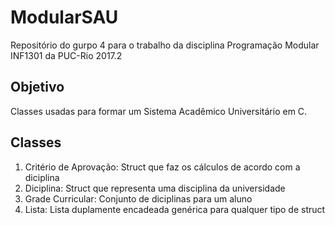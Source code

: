 # ModularSAU
Repositório do gurpo 4 para o trabalho da disciplina Programação Modular INF1301 da PUC-Rio 2017.2

## Objetivo
  Classes usadas para formar um Sistema Acadêmico Universitário em C.

## Classes

1) Critério de Aprovação:
  Struct que faz os cálculos de acordo com a diciplina
2) Diciplina: 
  Struct que representa uma disciplina da universidade
3) Grade Curricular:
  Conjunto de diciplinas para um aluno
4) Lista:
  Lista duplamente encadeada genérica para qualquer tipo de struct
